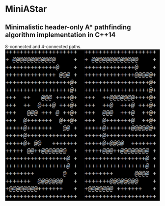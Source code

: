 # MiniAStar
Minimalistic header-only A* pathfinding algorithm implementation in C++14
--------


8-connected and 4-connected paths.
![Demo Animation](https://github.com/corporateshark/MiniAStar/blob/media/screenshot.png?raw=true)
